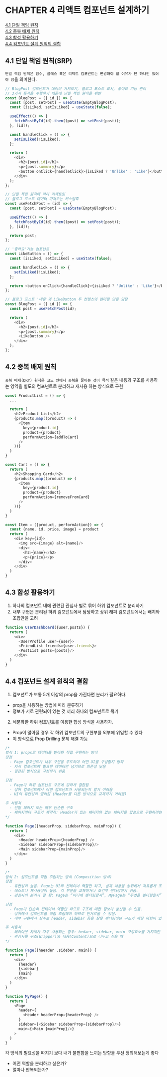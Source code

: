 # CHAPTER 4 리액트 컴포넌트 설계하기

[4.1 단일 책임 원칙](#41-단일-책임-원칙srp)  
[4.2 중복 배제 원칙](#42-중복-배제-원칙)  
[4.3 합성 활용하기](#43-합성-활용하기)  
[4.4 컴포넌트 설계 원칙의 결합](#44-컴포넌트-설계-원칙의-결합)

## 4.1 단일 책임 원칙(SRP)

`단일 책임 원칙은 함수, 클래스 혹은 리액트 컴포넌트는 변경해야 할 이유가 단 하나만 있어야 함`을 의미한다.

```javascript
// BlogPost 컴포넌트가 데이터 가져오기, 블로그 포스트 표시, 좋아요 기능 관리
// 3가지 동작을 수행하기 때문에 단일 책임 원칙을 위반
const BlogPost = ({ id }) => {
  const [post, setPost] = useState(EmptyBlogPost);
  const [isLiked, setIsLiked] = useState(false);

  useEffect(() => {
    fetchPostById(id).then((post) => setPost(post));
  }, [id]);

  const handleClick = () => {
    setIsLiked(!isLiked);
  };

  return (
    <div>
      <h2>{post.id}</h2>
      <p>{post.summary}</p>
      <button onClick={handleClick}>{isLiked ? 'Unlike' : 'Like'}</button>
    </div>
  );
};

// 단일 책임 원칙에 따라 리팩토링
// 블로그 포스트 데이터 가져오는 커스텀훅
const useFetchPost = (id) => {
  const [post, setPost] = useState(EmptyBlogPost);

  useEffect(() => {
    fetchPostById(id).then((post) => setPost(post));
  }, [id]);

  return post;
};

// '좋아요'기능 컴포넌트
const LikeButton = () => {
  const [isLiked, setIsLiked] = useState(false);

  const handleClick = () => {
    setIsLiked(!isLiked);
  };

  return <button onClick={handleClick}>{isLiked ? 'Unlike' : 'Like'}</button>;
};

// 블로그 포스트 '내용'과 LikeButton 두 컨텐츠의 렌더링 만을 담당
const BlogPost = ({ id }) => {
  const post = useFetchPost(id);

  return (
    <div>
      <h2>{post.id}</h2>
      <p>{post.summary}</p>
      <LikeButton />
    </div>
  );
};
```

## 4.2 중복 배제 원칙

`중복 배제(DRY) 원칙은 코드 안에서 중복을 줄이는 것이 목적`
같은 내용과 구조를 사용하는 영역을 별도의 컴포넌트로 분리하고 재사용 하는 방식으로 구현

```javascript
const ProductList = () => {
  ...

  return (
    <h2>Product List</h2>
    {products.map((product) => (
      <Item
        key={product.id}
        product={product}
        performAction={addToCart}
      />
    ))}
  )
}

const Cart = () => {
  return (
    <h2>Shopping Card</h2>
    {products.map((product) => (
      <Item
        key={product.id}
        product={product}
        performAction={removeFromCard}
      />
    ))}
  )
}

const Item = ({product, performAction}) => {
  const {name, id, price, image} = product
  return (
    <div key={id}>
      <img src={image} alt={name}/>
      <div>
        <h2>{name}</h2>
        <p>{price}</p>
      </div>
    </div>
  )
}
```

## 4.3 합성 활용하기

1. 하나의 컴포넌트 내에 관련된 관심사 별로 묶어 하위 컴포넌트로 분리하기
2. 내부 구현은 분리된 하위 컴포넌트에서 담당하고 상위 래퍼 컴포넌트에서는 배치와 조합만을 고려

```javascript
function UserDashboard({user,posts}) {
  return (
    <div>
      <UserProfile user={user}>
      <FriendList friends={user.friends}>
      <PostList posts={posts}/>
    </div>
  )
}
```

## 4.4 컴포넌트 설계 원칙의 결합

1. 컴포넌트가 보통 5개 이상의 prop을 가진다면 분리가 필요하다.

- prop을 사용하는 방법에 따라 분류하기
- 정보가 서로 관련되어 있는 것 끼리 하나의 컴포넌트로 묶기

2. 세분화한 하위 컴포넌트를 이용한 합성 방식을 사용하자.

- Prop이 많아질 경우 각 하위 컴포넌트의 구현부를 외부에 위임할 수 있다
- 이 방식으로 Prop Drilling 문제 해결 가능

```javascript
/*
방식 1: props로 데이터를 받아와 직접 구현하는 방식
장점
  - Page 컴포넌트가 내부 구현을 주도하여 어떤 UI를 구성할지 명확
  - 자식 컴포넌트에 필요한 데이터만 넘기므로 의존성 낮음
  - 일관된 방식으로 구성하기 쉬움

단점
  - Page가 하위 컴포넌트 구조에 강하게 결합됨
  - 상위 컴포넌트에서 어떤 컴포넌트가 사용되는지 알기 어려움
  - UI의 유연성이 떨어짐 (Header를 다른 방식으로 교체하기 어려움)

주 사용처
  - 단일 페이지 또는 매우 단순한 구조
  - 페이지마다 구조가 제각각: Header가 있는 페이지와 없는 페이지를 합성으로 구현하려면 불필요한 조건문이 더 늘어날 수 있음
*/

function Page({headerProp, sidebarProp, mainProp}) {
  return (
    <div>
      <Header headerProp={headerProp} />
      <Sidebar sidebarProp={sidebarProp}/>
      <Main sidebarProp={mainProp}/>
    </div>
  )
}

/*
방식 2: 컴포넌트를 직접 주입하는 방식 (Composition 방식)
장점
  - 유연성이 높음. Page는 UI의 컨테이너 역할만 하고, 실제 내용을 상위에서 자유롭게 조립 가능.
  - 테스트나 재사용성이 높음. 각 부분을 교체하거나 조건부 렌더링하기 쉬움.
  - 관심사의 분리가 잘 됨: Page는 “어디에 렌더링할지”, MyPage는 “무엇을 렌더링할지”에 집중.

단점
  - Page가 단순히 컨테이너 역할만 하므로 구조에 대한 정보가 분산될 수 있음.
  - 상위에서 컴포넌트를 직접 조립해야 하므로 번거로울 수 있음.
  - 내부 구현에서 실수로 header, sidebar 등을 잘못 렌더링하면 구조가 깨질 위험이 있음.

주 사용처
  - 레이아웃 자체가 자주 사용되는 경우: hedaer, sidebar, main 구성요소를 가지지만 세부 구현만 다른 경우
  - 관심사를 구조(Wrapper)와 내용(Content)으로 나누고 싶을 때
*/

function Page({haeader ,sidebar, main}) {
  return (
    <div>
      {header}
      {sidebar}
      {main}
    </div>
  )
}

function MyPage() {
  return (
    <Page
      header={
        <Header headerProp={headerProp} />
      }
      sidebar={<Sidebar sidebarProp={sidebarProp}/>}
      main={<Main {mainProp}/>}
    >
  )
}
```

각 방식의 필요성을 따지기 보다 내가 불편함을 느끼는 방향을 우선 정의해보는게 좋다

- 어떤 역할을 분리하고 싶은가?
- 얼마나 반복되는가?
